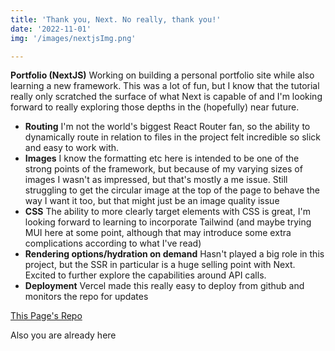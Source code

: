 ```yaml
---
title: 'Thank you, Next. No really, thank you!'
date: '2022-11-01'
img: '/images/nextjsImg.png'

---
```


**Portfolio (NextJS)** Working on building a personal portfolio site while also learning a new framework. This was a lot of fun, but I know that the tutorial really only scratched the surface of what Next is capable of and I'm looking forward to really exploring those depths in the (hopefully) near future.
- **Routing** I'm not the world's biggest React Router fan, so the ability to dynamically route in relation to files in the project felt incredible so slick and easy to work with.
- **Images** I know the formatting etc here is intended to be one of the strong points of the framework, but because of my varying sizes of images I wasn't as impressed, but that's mostly a me issue. Still struggling to get the circular image at the top of the page to behave the way I want it too, but that might just be an image quality issue
- **CSS** The ability to more clearly target elements with CSS is great, I'm looking forward to learning to incorporate Tailwind (and maybe trying MUI here at some point, although that may introduce some extra complications according to what I've read)
- **Rendering options/hydration on demand** Hasn't played a big role in this project, but the SSR in particular is a huge selling point with Next. Excited to further explore the capabilities around API calls.
- **Deployment** Vercel made this really easy to deploy from github and monitors the repo for updates




[This Page's Repo](https://github.com/kjensen19/nextJSPortfolio)

Also you are already here
